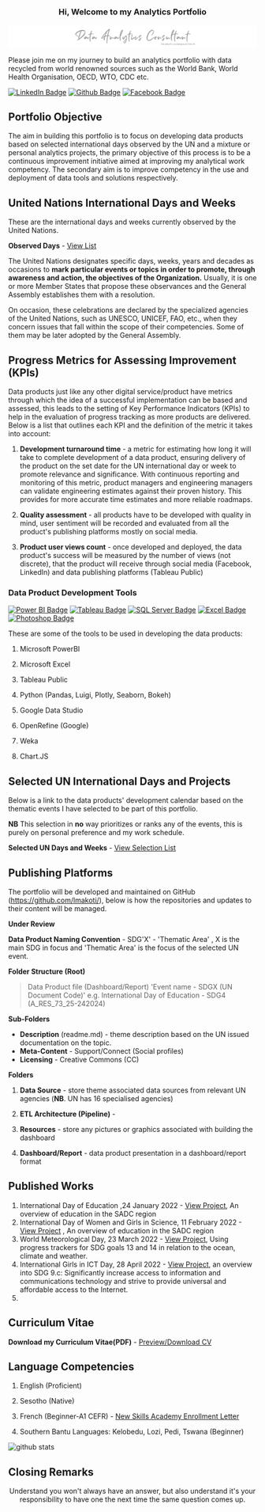 ### <p style="text-align: center">Hi, Welcome to my Analytics Portfolio </p>

<img src="resource\banner.png" alt="portfolio banner">

Please join me on my journey to build an analytics portfolio with data recycled from world renowned sources such as the World Bank, World Health Organisation, OECD, WTO, CDC etc.

[![LinkedIn Badge](https://img.shields.io/badge/-lehlohonolomakoti-0e76a8?style=flat&labelColor=0e76a8&logo=linkedin&logoColor=white&link=https://linkedin.com/in/lehlohonolomakoti)][linkedin]
[![Github Badge](https://img.shields.io/badge/-lehlohonolomakoti-000000?style=flat&labelColor=000000&logo=github&logoColor=white&link=https://github.com/lmakoti)][github] 
[![Facebook Badge](https://img.shields.io/badge/-lmakoti-1ca0f1?style=flat&labelColor=1ca0f1&logo=facebook&logoColor=white&link=https://facebook.com/lmakoti)][facebook]



## Portfolio Objective

The aim in building this portfolio is to focus on developing data products based on selected international days observed by the UN and a mixture or personal analytics projects, the primary objective of this process is to be a continuous improvement initiative aimed at improving my analytical work competency. The secondary aim is to improve competency in the use and deployment of data tools and solutions respectively.



## United Nations International Days and Weeks

These are the international days and weeks currently observed by the United Nations. 

**Observed Days** - <a href="https://www.un.org/en/observances/list-days-weeks" target="_blank">View List</a>

The United Nations designates specific days, weeks, years and decades as occasions to **mark particular events or topics in order to promote,  through awareness and action, the objectives of the Organization.**  Usually, it is one or more Member States that propose these observances  and the General Assembly establishes them with a resolution.

On occasion, these celebrations are declared by the specialized  agencies of the United Nations, such as UNESCO, UNICEF, FAO, etc., when  they concern issues that fall within the scope of their competencies.  Some of them may be later adopted by the General Assembly.



## Progress Metrics for Assessing Improvement (KPIs)

Data products just like any other digital service/product have metrics through which the idea of a successful implementation can be based and assessed, this leads to the setting of Key Performance Indicators (KPIs) to help in the evaluation of progress tracking as more products are delivered. Below is a list that outlines each KPI and the definition of the metric it takes into account:

1. **Development turnaround time** - a metric for estimating how long it will take to complete development of a data product, ensuring delivery of the product on the set date for the UN international day or week to promote relevance and significance. With continuous reporting and monitoring of this metric, product managers and engineering managers can validate engineering estimates against their proven history. This provides for more accurate time estimates and more reliable roadmaps.

2. **Quality assessment** - all products have to be developed with quality in mind, user sentiment will be recorded and evaluated from all the product's publishing platforms mostly on social media.

3. **Product user views count** - once developed and deployed, the data product's success will be measured by the number of views (not discrete), that the product will receive through social media (Facebook, LinkedIn) and data publishing platforms (Tableau Public)



### Data Product Development Tools

[![Power BI Badge](https://img.shields.io/badge/-Power%20BI-F2C811?style=for-the-badge&labelColor=212121&logo=powerbi)](#) [![Tableau Badge](https://img.shields.io/badge/-Tableau-E97627?style=for-the-badge&labelColor=212121&logo=tableau)](#) [![SQL Server Badge](https://img.shields.io/badge/-SQL%20Server-CC2927?style=for-the-badge&labelColor=212121&logo=Microsoft%20SQL%20Server&logoColor=CC2927)](#) [![Excel Badge](https://img.shields.io/badge/-Microsoft%20Excel-217346?style=for-the-badge&labelColor=212121&logo=Microsoft%20Excel&logoColor=217346)](#) [![Photoshop Badge](https://img.shields.io/badge/-Adobe%20Photoshop-161637?style=for-the-badge&labelColor=212121&logo=Adobe%20Photoshop&logoColor=white)](#)

These are some of the tools to be used in developing the data products:

1. Microsoft PowerBI

2. Microsoft Excel

3. Tableau Public

4. Python (Pandas, Luigi, Plotly, Seaborn, Bokeh)

5. Google Data Studio

6. OpenRefine (Google)

7. Weka

8. Chart.JS

   

## Selected UN International Days and Projects

Below is a link to the data products' development calendar based on the thematic events I have selected to be part of this portfolio. 

**NB** This selection in **no** way prioritizes or ranks any of the events, this is purely on personal preference and my work schedule.

**Selected UN Days and Weeks** -  <a href="resource\Selected UN Days.md" target="_blank">View Selection List</a>



## Publishing Platforms

The portfolio will be developed and maintained on GitHub (https://github.com/lmakoti/), below is how the repositories and updates to their content will be managed.

**Under Review**

**Data Product Naming Convention** - SDG'X' - 'Thematic Area' , X is the main SDG in focus and 'Thematic Area' is the focus of the selected UN event.

**Folder Structure (Root)**

> Data Product file (Dashboard/Report) 
> 'Event name - SDGX (UN Document Code)'
> e.g. International Day of Education - SDG4 (A_RES_73_25-242024)

**Sub-Folders**
* **Description** (readme.md) - theme description based on the UN issued documentation on the topic.
* **Meta-Content** - Support/Connect (Social profiles)
* **Licensing** - Creative Commons (CC)

**Folders**

1. **Data Source** - store theme associated data sources from relevant UN agencies (**NB**. UN has 16 specialised agencies)

2. **ETL Architecture (Pipeline)** - 

3. **Resources** - store any pictures or graphics associated with building the dashboard

4. **Dashboard/Report** - data product presentation in a dashboard/report format

   

<!---<p style="text-align: center">Then enters meno ... </p>--->



## Published Works

1. International Day of Education ,24 January 2022 - <a href="https://github.com/lmakoti/SDG4-Education">View Project</a>, An overview of education in the SADC region
2. International Day of Women and Girls in Science, 11 February 2022 - <a href="https://github.com/lmakoti/SDG5-Gender-Equality/">View Project</a> , An overview of education in the SADC region
3. World Meteorological Day, 23 March 2022 - <a href="https://github.com/lmakoti/03_World-Meteorological-Day">View Project</a>, Using progress trackers for SDG goals 13 and 14 in relation to the ocean, climate and weather.
3. International Girls in ICT Day, 28 April 2022 - <a href="https://github.com/lmakoti/04_International-Girls-in-ICT-Day">View Project</a>, an overview into SDG 9.c: Significantly increase access to information and  communications technology and strive to provide universal and affordable access to the Internet.
3. 

## Curriculum Vitae

**Download my Curriculum Vitae(PDF)** - <a href="resource\LMakoti-CV.pdf" target="_blank" download="Lehlohonolo Makoti CV">Preview/Download CV</a>

## Language Competencies
1. English (Proficient)

2. Sesotho (Native)

3. French (Beginner-A1 CEFR) - <a href="https://github.com/LM411/certifications/blob/main/Letter-of-enrollment-1093136.pdf">New Skills Academy Enrollment Letter</a>

4. Southern Bantu Languages: Kelobedu, Lozi, Pedi, Tswana (Beginner)

   

![github stats](https://github-readme-stats.vercel.app/api?username=lmakoti&show_icons=true)

## Closing Remarks

<p style="text-align: center">Understand you won't always have an answer, but also understand it's your responsibility to have one the next time the same question comes up.</p>

<!-- Profile Links -->

[linkedin]: https://www.linkedin.com/in/lehlohonolomakoti/
[github]: https://www.github.com/lmakoti/
[facebook]: https://www.facebook.com/lmakoti/

<!--Technology Stack-->

[powerbibadge]: https://img.shields.io/badge/-Power%20BI-F2C811?style=for-the-badge&labelColor=212121&logo=powerbi
[tableaubadge]: https://img.shields.io/badge/-Tableau-E97627?style=for-the-badge&labelColor=212121&logo=tableau
[sqlserverbadge]: https://img.shields.io/badge/-SQL%20Server-CC2927?style=for-the-badge&labelColor=212121&logo=Microsoft%20SQL%20Server&logoColor=CC2927
[excelbadge]: https://img.shields.io/badge/-Microsoft%20Excel-217346?style=for-the-badge&labelColor=212121&logo=Microsoft%20Excel&logoColor=217346
[photoshop]: https://img.shields.io/badge/-Photoshop-3776AB?style=for-the-badge&labelColor=212121&logo=python

